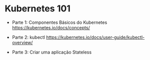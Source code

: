 # Kubernetes 101

- Parte 1: Componentes Básicos do Kubernetes
  https://kubernetes.io/docs/concepts/

- Parte 2: kubectl
  https://kubernetes.io/docs/user-guide/kubectl-overview/

- Parte 3: Criar uma aplicação Stateless
  
